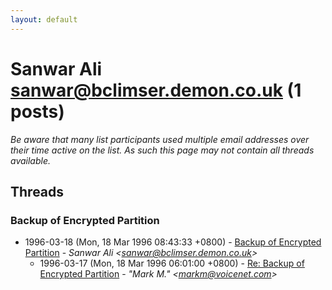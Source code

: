 ```yaml
---
layout: default
---
```


# Sanwar Ali <sanwar@bclimser.demon.co.uk> (1 posts)

_Be aware that many list participants used multiple email addresses over their time active on the list. As such this page may not contain all threads available._

## Threads

### Backup of Encrypted Partition
+ 1996-03-18 (Mon, 18 Mar 1996 08:43:33 +0800) - [Backup of Encrypted Partition](/archive/1996/03/e68d188eb2250a2d081154641f94abb476803f23c27f501243be5558c0bad4e1) - _Sanwar Ali \<sanwar@bclimser.demon.co.uk\>_
  + 1996-03-17 (Mon, 18 Mar 1996 06:01:00 +0800) - [Re: Backup of Encrypted Partition](/archive/1996/03/3e9e4d409439cd615219605cf0116142d024a917a7416fb4588f07b70dbe3bc6) - _"Mark M." \<markm@voicenet.com\>_

